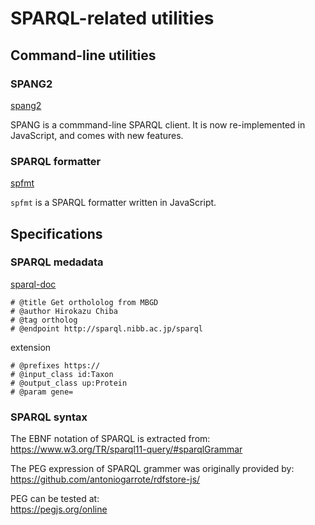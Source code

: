 # SPARQL-related utilities

## Command-line utilities

### SPANG2

[spang2](https://github.com/hchiba1/sparql-utils/tree/master/spang2)

SPANG is a commmand-line SPARQL client. It is now re-implemented in JavaScript, and comes with new features.

### SPARQL formatter

[spfmt](https://github.com/hchiba1/sparql-utils/tree/master/spfmt)

`spfmt` is a SPARQL formatter written in JavaScript.

## Specifications

### SPARQL medadata
[sparql-doc](https://github.com/ldodds/sparql-doc)
```
# @title Get orthololog from MBGD
# @author Hirokazu Chiba
# @tag ortholog
# @endpoint http://sparql.nibb.ac.jp/sparql
```
extension
```
# @prefixes https://
# @input_class id:Taxon
# @output_class up:Protein
# @param gene=
```

### SPARQL syntax
The EBNF notation of SPARQL is extracted from:<br>
https://www.w3.org/TR/sparql11-query/#sparqlGrammar

The PEG expression of SPARQL grammer was originally provided by:<br>
https://github.com/antoniogarrote/rdfstore-js/

PEG can be tested at:<br>
https://pegjs.org/online
